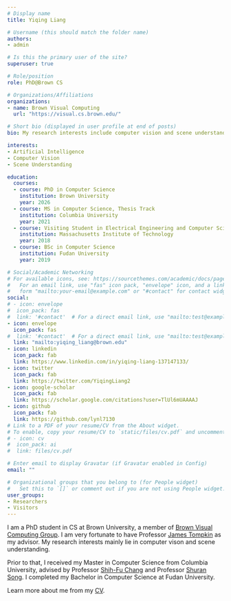 ```yaml
---
# Display name
title: Yiqing Liang

# Username (this should match the folder name)
authors:
- admin

# Is this the primary user of the site?
superuser: true

# Role/position
role: PhD@Brown CS

# Organizations/Affiliations
organizations:
- name: Brown Visual Computing
  url: "https://visual.cs.brown.edu/"

# Short bio (displayed in user profile at end of posts)
bio: My research interests include computer vision and scene understanding.

interests:
- Artificial Intelligence
- Computer Vision
- Scene Understanding

education:
  courses:
  - course: PhD in Computer Science
    institution: Brown University
    year: 2026
  - course: MS in Computer Science, Thesis Track
    institution: Columbia University
    year: 2021
  - course: Visiting Student in Electrical Engineering and Computer Science
    institution: Massachusetts Institute of Technology
    year: 2018
  - course: BSc in Computer Science
    institution: Fudan University
    year: 2019

# Social/Academic Networking
# For available icons, see: https://sourcethemes.com/academic/docs/page-builder/#icons
#   For an email link, use "fas" icon pack, "envelope" icon, and a link in the
#   form "mailto:your-email@example.com" or "#contact" for contact widget.
social:
# - icon: envelope
#  icon_pack: fas
#  link: '#contact'  # For a direct email link, use "mailto:test@example.org".
- icon: envelope
  icon_pack: fas
#  link: '#contact'  # For a direct email link, use "mailto:test@example.org".
  link: "mailto:yiqing_liang@brown.edu"
- icon: linkedin
  icon_pack: fab
  link: https://www.linkedin.com/in/yiqing-liang-137147133/
- icon: twitter
  icon_pack: fab
  link: https://twitter.com/YiqingLiang2
- icon: google-scholar
  icon_pack: fab
  link: https://scholar.google.com/citations?user=TlUl6mUAAAAJ
- icon: github
  icon_pack: fab
  link: https://github.com/lynl7130
# Link to a PDF of your resume/CV from the About widget.
# To enable, copy your resume/CV to `static/files/cv.pdf` and uncomment the lines below.
# - icon: cv
#  icon_pack: ai
#  link: files/cv.pdf

# Enter email to display Gravatar (if Gravatar enabled in Config)
email: ""

# Organizational groups that you belong to (for People widget)
#   Set this to `[]` or comment out if you are not using People widget.
user_groups:
- Researchers
- Visitors
---
```


I am a PhD student in CS at Brown University, a member of [Brown Visual Computing Group](https://visual.cs.brown.edu/). I am very fortunate to have Professor [James Tompkin](https://jamestompkin.com/) as my advisor. My research interests mainly lie in computer vison and scene understanding.

Prior to that, I received my Master in Computer Science from Columbia University, advised by Professor [Shih-Fu Chang](https://www.ee.columbia.edu/~sfchang/) and Professor [Shuran Song](https://www.cs.columbia.edu/~shurans/). I completed my Bachelor in Computer Science at Fudan University.


Learn more about me from my [CV](files/CV_Yiqing%20Liang.pdf).


